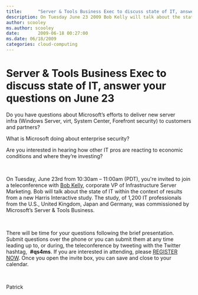 ```yaml
---
title:      "Server & Tools Business Exec to discuss state of IT, answer your questions on June 23"
description: On Tuesday June 23 2009 Bob Kelly will talk about the state of IT within the context of results from a new Harris Interactive study.
author: scooley
ms.author: scooley
date:       2009-06-18 00:27:00
ms.date: 06/18/2009
categories: cloud-computing
---
```

# Server & Tools Business Exec to discuss state of IT, answer your questions on June 23

Do you have questions about Microsoft’s efforts to deliver new server infra (Windows Server, virt, System Center, Forefront security) to customers and partners? 

What is Microsoft doing about enterprise security?

Are you interested in hearing how other IT pros are reacting to economic conditions and where they’re investing? 

 

On Tuesday, June 23rd from 10:30am – 11:00am (PDT), you're invited to join a teleconference with [Bob Kelly](https://www.microsoft.com/presspass/exec/kelly/), corporate VP of Infrastructure Server Marketing. Bob will talk about the state of IT within the context of results from a new Harris Interactive study. The study, of 1,200 IT professionals from the U.S., United Kingdom, Japan and Germany, was commissioned by Microsoft’s Server & Tools Business. 

 

There will be time for your questions following the brief presentation. Submit questions over the phone or you can submit them at any time leading up to, or during, the teleconference by tweeting with the Twitter hashtag,  **#qs4ms**. If you are interested in attending, please [ REGISTER NOW](http://www.weccg.com/hosting/emails/MSInfrastructurePressQA.ics). Once you open the invite box, you can save and close to your calendar.

 

Patrick
